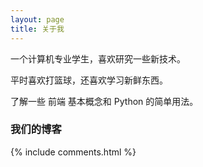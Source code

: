 ```yaml
---
layout: page
title: 关于我 
---
```


一个计算机专业学生，喜欢研究一些新技术。
<p>
平时喜欢打篮球，还喜欢学习新鲜东西。
<p>
了解一些 前端 基本概念和 Python 的简单用法。

<p>

<h3> 我们的博客 </h3>  

<p>




{% include comments.html %}

